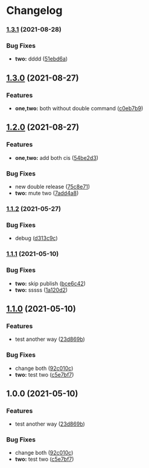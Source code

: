 # Changelog

### [1.3.1](https://www.github.com/hugomrdias/mono-release/compare/two-v1.3.0...two-v1.3.1) (2021-08-28)


### Bug Fixes

* **two:** dddd ([51ebd6a](https://www.github.com/hugomrdias/mono-release/commit/51ebd6a3ece73e950fb93568b34fbbdc408007a9))

## [1.3.0](https://www.github.com/hugomrdias/mono-release/compare/two-v1.2.0...two-v1.3.0) (2021-08-27)


### Features

* **one,two:** both without double command ([c0eb7b9](https://www.github.com/hugomrdias/mono-release/commit/c0eb7b91e8a4a95f41de9e06cff3dd1911feb72b))

## [1.2.0](https://www.github.com/hugomrdias/mono-release/compare/two-v1.1.2...two-v1.2.0) (2021-08-27)


### Features

* **one,two:** add both cis ([54be2d3](https://www.github.com/hugomrdias/mono-release/commit/54be2d30c5a4fd1825182273d21f57275b2a5d15))


### Bug Fixes

* new double release ([75c8e71](https://www.github.com/hugomrdias/mono-release/commit/75c8e71f6cf7de4cb3db7b1286e8777b07c8ce50))
* **two:** mute two ([7add4a8](https://www.github.com/hugomrdias/mono-release/commit/7add4a8f376d067bfa51163c95640bba90b823b5))

### [1.1.2](https://www.github.com/hugomrdias/mono-release/compare/two-v1.1.1...two-v1.1.2) (2021-05-27)


### Bug Fixes

* debug ([d313c9c](https://www.github.com/hugomrdias/mono-release/commit/d313c9ca97c850d755ba9d00aa50028d24a32b87))

### [1.1.1](https://www.github.com/hugomrdias/mono-release/compare/two-v1.1.0...two-v1.1.1) (2021-05-10)


### Bug Fixes

* **two:** skip publish ([bce6c42](https://www.github.com/hugomrdias/mono-release/commit/bce6c42988041e95c30718f34f15a8e5e55ecbea))
* **two:** sssss ([1a120d2](https://www.github.com/hugomrdias/mono-release/commit/1a120d2382581a5d0604905f156c5eef3ec47a8f))

## [1.1.0](https://www.github.com/hugomrdias/mono-release/compare/two-v1.0.0...two-v1.1.0) (2021-05-10)


### Features

* test another way ([23d869b](https://www.github.com/hugomrdias/mono-release/commit/23d869b250a4e1f214e0a4471199f78a3a0919eb))


### Bug Fixes

* change both ([92c010c](https://www.github.com/hugomrdias/mono-release/commit/92c010cf5455f877d4bc4b268008603a585fecc9))
* **two:** test two ([c5e7bf7](https://www.github.com/hugomrdias/mono-release/commit/c5e7bf78a727751ee39eecd29b3c4c3a296b734c))

## 1.0.0 (2021-05-10)


### Features

* test another way ([23d869b](https://www.github.com/hugomrdias/mono-release/commit/23d869b250a4e1f214e0a4471199f78a3a0919eb))


### Bug Fixes

* change both ([92c010c](https://www.github.com/hugomrdias/mono-release/commit/92c010cf5455f877d4bc4b268008603a585fecc9))
* **two:** test two ([c5e7bf7](https://www.github.com/hugomrdias/mono-release/commit/c5e7bf78a727751ee39eecd29b3c4c3a296b734c))
